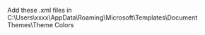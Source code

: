 Add these .xml files in C:\Users\xxxx\AppData\Roaming\Microsoft\Templates\Document Themes\Theme Colors
